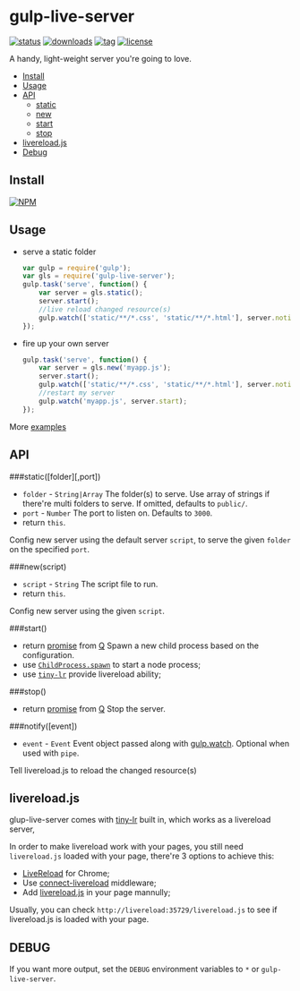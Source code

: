gulp-live-server
===

[![status][1]][2] [![downloads][3]][4] [![tag][5]][6] [![license][7]][8]

[1]: http://img.shields.io/travis/gimm/gulp-live-server/master.svg?style=flat-square
[2]: https://travis-ci.org/gimm/gulp-live-server

[3]: http://img.shields.io/npm/dm/gulp-live-server.svg?style=flat-square
[4]: https://www.npmjs.com/package/gulp-live-server

[5]: https://img.shields.io/github/tag/gimm/gulp-live-server.svg?style=flat-square
[6]: https://github.com/gimm/gulp-live-server/releases

[7]: http://img.shields.io/badge/license-WTFPL-blue.svg?style=flat-square
[8]: http://www.wtfpl.net

A handy, light-weight server you're going to love.

- [Install](#install)
- [Usage](#usage)
- [API](#api)
    - [static](#staticfolderport)
    - [new](#newscript)
    - [start](#start)
    - [stop](#stop)
- [livereload.js](#livereloadjs)
- [Debug](#debug)

Install
---
[![NPM](https://nodei.co/npm/gulp-live-server.png?compact=true)](https://nodei.co/npm/gulp-live-server/)

Usage
---
- serve a static folder

	```js
    var gulp = require('gulp');
    var gls = require('gulp-live-server');
    gulp.task('serve', function() {
    	var server = gls.static();
    	server.start();
        //live reload changed resource(s)
    	gulp.watch(['static/**/*.css', 'static/**/*.html'], server.notify);
	});
    ```
- fire up your own server

	```js
    gulp.task('serve', function() {
    	var server = gls.new('myapp.js');
    	server.start();
    	gulp.watch(['static/**/*.css', 'static/**/*.html'], server.notify);
        //restart my server
        gulp.watch('myapp.js', server.start);
	});
    ```
More [examples](https://github.com/gimm/gulp-live-server/tree/master/example)

API
---
###static([folder][,port])
- `folder` - `String|Array` The folder(s) to serve.
    Use array of strings if there're multi folders to serve.
    If omitted, defaults to `public/`.
- `port` - `Number` The port to listen on. Defaults to `3000`.
- return `this`.

Config new server using the default server `script`, to serve the given `folder` on the specified `port`.

###new(script)
- `script` - `String` The script file to run.
- return `this`.

Config new server using the given `script`.

###start()
- return [promise](https://github.com/kriskowal/q/wiki/API-Reference) from [Q](https://www.npmjs.com/package/q)
Spawn a new child process based on the configuration.
- use [`ChildProcess.spawn`](http://nodejs.org/api/child_process.html#child_process_child_process_spawn_command_args_options) to start a node process;
- use [`tiny-lr`](https://github.com/mklabs/tiny-lr) provide livereload ability;

###stop()
- return [promise](https://github.com/kriskowal/q/wiki/API-Reference) from [Q](https://www.npmjs.com/package/q)
Stop the server.

###notify([event])
- `event` - `Event` Event object passed along with [gulp.watch](https://github.com/gulpjs/gulp/blob/master/docs/API.md#cbevent).
Optional when used with `pipe`.

Tell livereload.js to reload the changed resource(s)

livereload.js
---
glup-live-server comes with [tiny-lr](https://github.com/mklabs/tiny-lr/) built in, which works as a livereload server,

In order to make livereload work with your pages, you still need `livereload.js` loaded with your page, there're 3 options to achieve this:
- [LiveReload](https://chrome.google.com/webstore/detail/livereload/jnihajbhpnppcggbcgedagnkighmdlei?hl=en) for Chrome;
- Use [connect-livereload](https://github.com/intesso/connect-livereload) middleware;
- Add [livereload.js](https://github.com/livereload/livereload-js) in your page mannully;

Usually, you can check `http://livereload:35729/livereload.js` to see if livereload.js is loaded with your page.

DEBUG
---
If you want more output, set the `DEBUG` environment variables to `*` or `gulp-live-server`.


